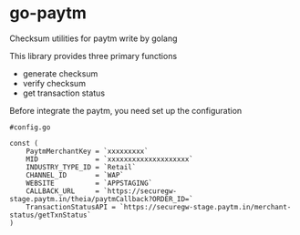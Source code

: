 # go-paytm
Checksum utilities for paytm write by golang

This library provides three primary functions

* generate checksum
* verify checksum
* get transaction status


Before integrate the paytm, you need set up the configuration

```golang
#config.go

const (
	PaytmMerchantKey = `xxxxxxxxx`
	MID              = `xxxxxxxxxxxxxxxxxxxx`
	INDUSTRY_TYPE_ID = `Retail`
	CHANNEL_ID       = `WAP`
	WEBSITE          = `APPSTAGING`
	CALLBACK_URL     = `https://securegw-stage.paytm.in/theia/paytmCallback?ORDER_ID=`
	TransactionStatusAPI = `https://securegw-stage.paytm.in/merchant-status/getTxnStatus`
)
```
